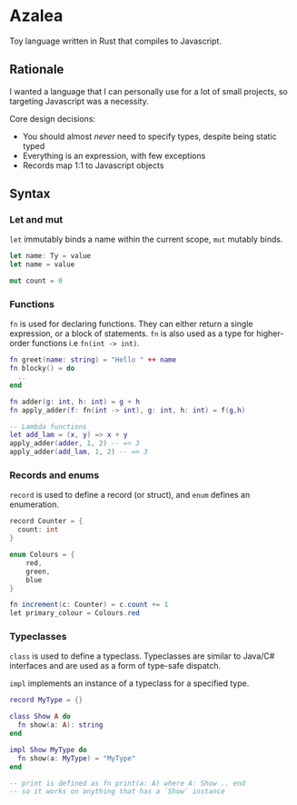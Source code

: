 # Azalea
Toy language written in Rust that compiles to Javascript.

## Rationale
I wanted a language that I can personally use for a lot of small projects, so targeting Javascript was a necessity.

Core design decisions:
- You should almost *never* need to specify types, despite being static typed
- Everything is an expression, with few exceptions
- Records map 1:1 to Javascript objects

## Syntax

### Let and mut
`let` immutably binds a name within the current scope, `mut` mutably binds.
```rs
let name: Ty = value
let name = value

mut count = 0
```

### Functions
`fn` is used for declaring functions. They can either return a single expression, or a block of statements. 
`fn` is also used as a type for higher-order functions i.e `fn(int -> int)`.

```lua
fn greet(name: string) = "Hello " ++ name
fn blocky() = do 
  ..
end

fn adder(g: int, h: int) = g + h
fn apply_adder(f: fn(int -> int), g: int, h: int) = f(g,h)

-- Lambda functions
let add_lam = (x, y) => x + y
apply_adder(adder, 1, 2) -- => 3
apply_adder(add_lam, 1, 2) -- => 3
```

### Records and enums
`record` is used to define a record (or struct), and `enum` defines an enumeration.

```cs
record Counter = {
  count: int
}

enum Colours = {
    red,
    green,
    blue
}

fn increment(c: Counter) = c.count += 1
let primary_colour = Colours.red
```

### Typeclasses
`class` is used to define a typeclass. Typeclasses are similar to Java/C# interfaces
and are used as a form of type-safe dispatch. 

`impl` implements an instance of a typeclass for a specified type.

```lua
record MyType = {}

class Show A do
  fn show(a: A): string
end

impl Show MyType do
  fn show(a: MyType) = "MyType"
end

-- print is defined as fn print(a: A) where A: Show .. end
-- so it works on anything that has a `Show` instance
```

